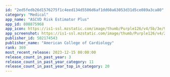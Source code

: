 ```yaml
---
id: "2ed5fedb26d1576275f1c4eed134d5506d6af1dd60a63053d31d5ce089a3ca80"
category: "Medical"
app_name: "ASCVD Risk Estimator Plus"
app_id: 808875968
app_icon: https://is1-ssl.mzstatic.com/image/thumb/Purple126/v4/5b/3e/91/5b3e9110-7455-0b18-d202-1bb9da87a42c/AppIcon-0-0-1x_U007emarketing-0-8-0-0-0-85-220.png/1024x1024bb.png
app_screenshot: https://is1-ssl.mzstatic.com/image/thumb/Purple126/v4/22/1a/04/221a04f6-524f-64c3-f980-c94e4e200a18/pr_source.jpg/1242x2688bb.png
publisher_id: 502174543
publisher_name: "American College of Cardiology"
rank: 369
most_recent_release: 2023-12-15 00:00:00
release_count_in_past_year: 3
release_count_in_past_year_category: 11
release_count_in_past_year_top_in_category: 20
---
```

